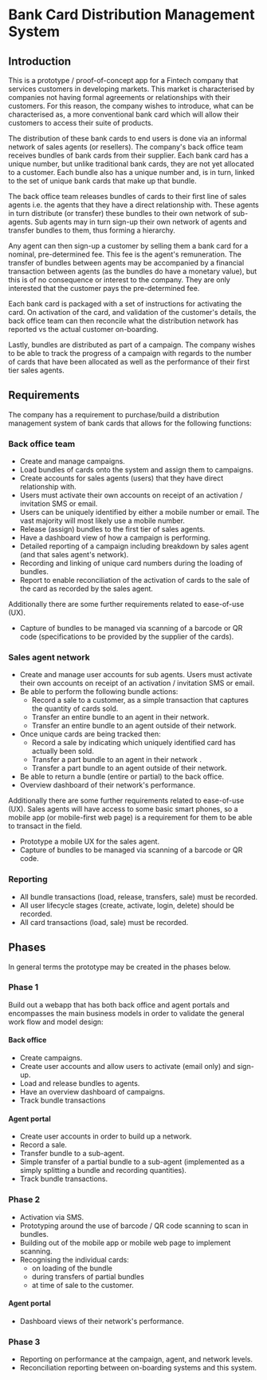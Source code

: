 # Bank Card Distribution Management System

## Introduction

This is a prototype / proof-of-concept app for a Fintech company that services customers
in developing markets. This market is characterised by companies not having formal agreements
or relationships with their customers. For this reason, the company wishes to introduce, what
can be characterised as, a more conventional bank card which will allow their customers to access
their suite of products.

The distribution of these bank cards to end users is done via an informal network of sales agents
(or resellers). The company's back office team receives bundles of bank cards from their supplier.
Each bank card has a unique number, but unlike traditional bank cards, they are not yet allocated
to a customer. Each bundle also has a unique number and, is in turn, linked to the set of unique 
bank cards that make up that bundle.

The back office team releases bundles of cards to their first line of sales agents i.e. the agents
that they have a direct relationship with. These agents in turn distribute (or transfer) these 
bundles to their own network of sub-agents. Sub agents may in turn sign-up their own
network of agents and transfer bundles to them, thus forming a hierarchy.

Any agent can then sign-up a customer by selling them a bank card for a nominal, pre-determined 
fee. This fee is the agent's remuneration. The transfer of bundles between agents may be 
accompanied by a financial transaction between agents (as the bundles do have a monetary value), 
but this is of no consequence or interest to the company. They are only interested that the 
customer pays the pre-determined fee.

Each bank card is packaged with a set of instructions for activating the card. On activation
of the card, and validation of the customer's details, the back office team can then reconcile
what the distribution network has reported vs the actual customer on-boarding. 

Lastly, bundles are distributed as part of a campaign. The company wishes to be able to track
the progress of a campaign with regards to the number of cards that have been allocated as well
as the performance of their first tier sales agents.

## Requirements

The company has a requirement to purchase/build a distribution management system of bank cards 
that allows for the following functions:

### Back office team
 
* Create and manage campaigns.
* Load bundles of cards onto the system and assign them to campaigns.
* Create accounts for sales agents (users) that they have direct relationship with.
* Users must activate their own accounts on receipt of an activation / invitation SMS or email. 
* Users can be uniquely identified by either a mobile number or email. The vast majority will 
  most likely use a mobile number.
* Release (assign) bundles to the first tier of sales agents.
* Have a dashboard view of how a campaign is performing.
* Detailed reporting of a campaign including breakdown by sales agent (and that sales agent's network).
* Recording and linking of unique card numbers during the loading of bundles.   
* Report to enable reconciliation of the activation of cards to the sale of the card as 
  recorded by the sales agent.

Additionally there are some further requirements related to ease-of-use (UX).
* Capture of bundles to be managed via scanning of a barcode or QR code (specifications to be
  provided by the supplier of the cards).
 

### Sales agent network

* Create and manage user accounts for sub agents. Users must activate their own accounts 
  on receipt of an activation / invitation SMS or email.
* Be able to perform the following bundle actions:
  * Record a sale to a customer, as a simple transaction that captures the quantity of 
    cards sold.
  * Transfer an entire bundle to an agent in their network.
  * Transfer an entire bundle to an agent outside of their network.
* Once unique cards are being tracked then:
  * Record a sale by indicating which uniquely identified card has actually been sold.
  * Transfer a part bundle to an agent in their network .
  * Transfer a part bundle to an agent outside of their network.
* Be able to return a bundle (entire or partial) to the back office.
* Overview dashboard of their network's performance.

Additionally there are some further requirements related to ease-of-use (UX). Sales agents
will have access to some basic smart phones, so a mobile app (or mobile-first web page) is
a requirement for them to be able to transact in the field. 
* Prototype a mobile UX for the sales agent. 
* Capture of bundles to be managed via scanning of a barcode or QR code.

### Reporting

* All bundle transactions (load, release, transfers, sale) must be recorded.
* All user lifecycle stages (create, activate, login, delete) should be recorded.
* All card transactions (load, sale) must be recorded.

## Phases  

In general terms the prototype may be created in the phases below. 

### Phase 1 

Build out a webapp that has both back office and agent portals and encompasses the main
business models in order to validate the general work flow and model design:
   
#### Back office
* Create campaigns.
* Create user accounts and allow users to activate (email only) and sign-up.  
* Load and release bundles to agents.
* Have an overview dashboard of campaigns.
* Track bundle transactions

#### Agent portal
* Create user accounts in order to build up a network.
* Record a sale.
* Transfer bundle to a sub-agent.
* Simple transfer of a partial bundle to a sub-agent (implemented as a simply 
  splitting a bundle and recording quantities).
* Track bundle transactions.
  
### Phase 2

* Activation via SMS.
* Prototyping around the use of barcode / QR code scanning to scan in bundles.
* Building out of the mobile app or mobile web page to implement scanning.  
* Recognising the individual cards:
  * on loading of the bundle
  * during transfers of partial bundles
  * at time of sale to the customer.
  
#### Agent portal
* Dashboard views of their network's performance.
  
### Phase 3

* Reporting on performance at the campaign, agent, and network levels.
* Reconciliation reporting between on-boarding systems and this system.





